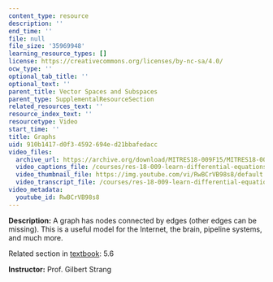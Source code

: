 ```yaml
---
content_type: resource
description: ''
end_time: ''
file: null
file_size: '35969948'
learning_resource_types: []
license: https://creativecommons.org/licenses/by-nc-sa/4.0/
ocw_type: ''
optional_tab_title: ''
optional_text: ''
parent_title: Vector Spaces and Subspaces
parent_type: SupplementalResourceSection
related_resources_text: ''
resource_index_text: ''
resourcetype: Video
start_time: ''
title: Graphs
uid: 910b1417-d0f3-4592-694e-d21bbafedacc
video_files:
  archive_url: https://archive.org/download/MITRES18-009F15/MITRES18-009F15_5_6_Graphs_300k.mp4
  video_captions_file: /courses/res-18-009-learn-differential-equations-up-close-with-gilbert-strang-and-cleve-moler-fall-2015/ca6d50186edc5a3cb6e7fd98bd28026b_RwBCrVB98s8.vtt
  video_thumbnail_file: https://img.youtube.com/vi/RwBCrVB98s8/default.jpg
  video_transcript_file: /courses/res-18-009-learn-differential-equations-up-close-with-gilbert-strang-and-cleve-moler-fall-2015/6a06f6ea2920cce9384448498fcef409_RwBCrVB98s8.pdf
video_metadata:
  youtube_id: RwBCrVB98s8
---
```


**Description:** A graph has nodes connected by edges (other edges can be missing). This is a useful model for the Internet, the brain, pipeline systems, and much more.

Related section in [textbook](http://www-math.mit.edu/~gs/dela/): 5.6

**Instructor:** Prof. Gilbert Strang

